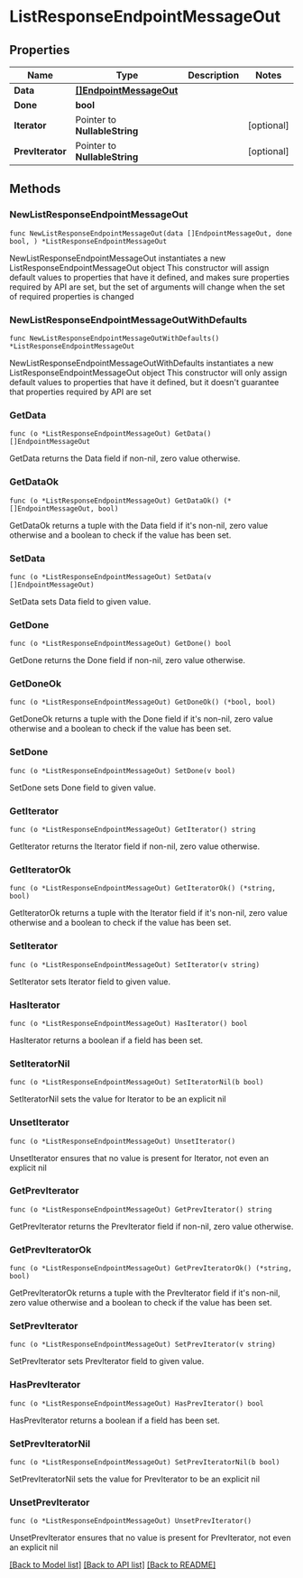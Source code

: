 # ListResponseEndpointMessageOut

## Properties

Name | Type | Description | Notes
------------ | ------------- | ------------- | -------------
**Data** | [**[]EndpointMessageOut**](EndpointMessageOut.md) |  | 
**Done** | **bool** |  | 
**Iterator** | Pointer to **NullableString** |  | [optional] 
**PrevIterator** | Pointer to **NullableString** |  | [optional] 

## Methods

### NewListResponseEndpointMessageOut

`func NewListResponseEndpointMessageOut(data []EndpointMessageOut, done bool, ) *ListResponseEndpointMessageOut`

NewListResponseEndpointMessageOut instantiates a new ListResponseEndpointMessageOut object
This constructor will assign default values to properties that have it defined,
and makes sure properties required by API are set, but the set of arguments
will change when the set of required properties is changed

### NewListResponseEndpointMessageOutWithDefaults

`func NewListResponseEndpointMessageOutWithDefaults() *ListResponseEndpointMessageOut`

NewListResponseEndpointMessageOutWithDefaults instantiates a new ListResponseEndpointMessageOut object
This constructor will only assign default values to properties that have it defined,
but it doesn't guarantee that properties required by API are set

### GetData

`func (o *ListResponseEndpointMessageOut) GetData() []EndpointMessageOut`

GetData returns the Data field if non-nil, zero value otherwise.

### GetDataOk

`func (o *ListResponseEndpointMessageOut) GetDataOk() (*[]EndpointMessageOut, bool)`

GetDataOk returns a tuple with the Data field if it's non-nil, zero value otherwise
and a boolean to check if the value has been set.

### SetData

`func (o *ListResponseEndpointMessageOut) SetData(v []EndpointMessageOut)`

SetData sets Data field to given value.


### GetDone

`func (o *ListResponseEndpointMessageOut) GetDone() bool`

GetDone returns the Done field if non-nil, zero value otherwise.

### GetDoneOk

`func (o *ListResponseEndpointMessageOut) GetDoneOk() (*bool, bool)`

GetDoneOk returns a tuple with the Done field if it's non-nil, zero value otherwise
and a boolean to check if the value has been set.

### SetDone

`func (o *ListResponseEndpointMessageOut) SetDone(v bool)`

SetDone sets Done field to given value.


### GetIterator

`func (o *ListResponseEndpointMessageOut) GetIterator() string`

GetIterator returns the Iterator field if non-nil, zero value otherwise.

### GetIteratorOk

`func (o *ListResponseEndpointMessageOut) GetIteratorOk() (*string, bool)`

GetIteratorOk returns a tuple with the Iterator field if it's non-nil, zero value otherwise
and a boolean to check if the value has been set.

### SetIterator

`func (o *ListResponseEndpointMessageOut) SetIterator(v string)`

SetIterator sets Iterator field to given value.

### HasIterator

`func (o *ListResponseEndpointMessageOut) HasIterator() bool`

HasIterator returns a boolean if a field has been set.

### SetIteratorNil

`func (o *ListResponseEndpointMessageOut) SetIteratorNil(b bool)`

 SetIteratorNil sets the value for Iterator to be an explicit nil

### UnsetIterator
`func (o *ListResponseEndpointMessageOut) UnsetIterator()`

UnsetIterator ensures that no value is present for Iterator, not even an explicit nil
### GetPrevIterator

`func (o *ListResponseEndpointMessageOut) GetPrevIterator() string`

GetPrevIterator returns the PrevIterator field if non-nil, zero value otherwise.

### GetPrevIteratorOk

`func (o *ListResponseEndpointMessageOut) GetPrevIteratorOk() (*string, bool)`

GetPrevIteratorOk returns a tuple with the PrevIterator field if it's non-nil, zero value otherwise
and a boolean to check if the value has been set.

### SetPrevIterator

`func (o *ListResponseEndpointMessageOut) SetPrevIterator(v string)`

SetPrevIterator sets PrevIterator field to given value.

### HasPrevIterator

`func (o *ListResponseEndpointMessageOut) HasPrevIterator() bool`

HasPrevIterator returns a boolean if a field has been set.

### SetPrevIteratorNil

`func (o *ListResponseEndpointMessageOut) SetPrevIteratorNil(b bool)`

 SetPrevIteratorNil sets the value for PrevIterator to be an explicit nil

### UnsetPrevIterator
`func (o *ListResponseEndpointMessageOut) UnsetPrevIterator()`

UnsetPrevIterator ensures that no value is present for PrevIterator, not even an explicit nil

[[Back to Model list]](../README.md#documentation-for-models) [[Back to API list]](../README.md#documentation-for-api-endpoints) [[Back to README]](../README.md)


